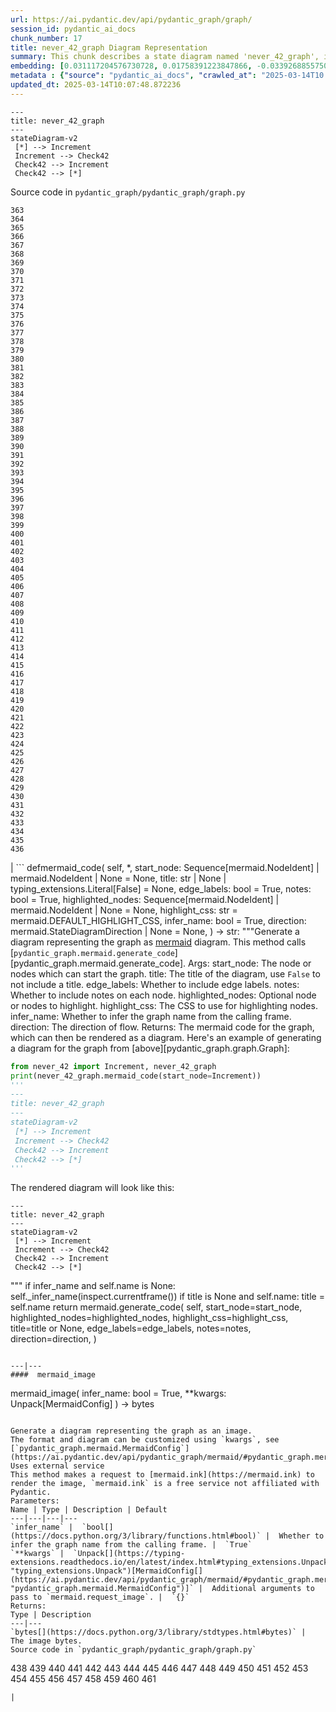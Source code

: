 ```yaml
---
url: https://ai.pydantic.dev/api/pydantic_graph/graph/
session_id: pydantic_ai_docs
chunk_number: 17
title: never_42_graph Diagram Representation
summary: This chunk describes a state diagram named 'never_42_graph', illustrating a flow between states: Increment, Check42, and the starting point. It includes a function definition for generating the diagram with customizable parameters, such as start_node, title, edge_labels, notes, and more.
embedding: [0.031117204576730728, 0.01758391223847866, -0.033926885575056076, -0.027558276429772377, 0.0172561164945364, 0.01535958331078291, -0.005879840347915888, -0.009792905300855637, -0.04001452401280403, 0.03324787691235542, -0.011478712782263756, -0.036830220371484756, 0.02517004869878292, -0.0801227018237114, 0.011560661718249321, 0.013533291406929493, -0.03638535365462303, -0.02226671203970909, -0.009078778326511383, 0.049075741320848465, 0.08283872902393341, 0.002263840986415744, 0.03837554529309273, -0.00039950135396793485, 0.01798195019364357, 0.00976363755762577, 0.010190943256020546, 0.02474859729409218, 0.02233695425093174, 0.023413999006152153, -0.041653502732515335, -0.020276522263884544, -0.011835776269435883, -0.04467390850186348, -0.03200693801045418, 0.009640714153647423, -0.015160564333200455, -0.02025310881435871, -0.04127888008952141, 0.030227473005652428, -0.01195869967341423, -0.07492479681968689, 0.017935123294591904, 0.0039130644872784615, -0.03886723890900612, 0.03362250328063965, -0.040037937462329865, 0.027464620769023895, 0.06982054561376572, 0.004451586399227381, -0.03732191398739815, 0.02886946126818657, -0.021950623020529747, 0.026738787069916725, -0.06766645610332489, -0.04654702916741371, -0.034886859357357025, -0.004372564144432545, -0.016284435987472534, -0.00513059226796031, 0.04329248517751694, 0.021096013486385345, 0.007375409826636314, 0.03853944316506386, -0.036174628883600235, 0.05506972596049309, -0.04071694239974022, 0.0325220450758934, 0.012947941198945045, -0.03088306449353695, 0.06022080406546593, 0.052541013807058334, -0.014668870717287064, -0.05759843811392784, -0.022559387609362602, -0.033599089831113815, -0.017958536744117737, 0.03196010738611221, -0.010062165558338165, -0.062140751630067825, 0.0075334543362259865, -0.0035003928933292627, -0.007018346339464188, -0.007668084464967251, -0.005367659032344818, -0.03863309696316719, -0.022477438673377037, -0.03341177478432655, -0.030742580071091652, -0.002637001685798168, -0.008124657906591892, -0.042707134038209915, -0.04748358950018883, 0.028986530378460884, 0.05886279419064522, 0.07014834135770798, -0.02371838130056858, 0.014165469445288181, -0.005513996817171574, 0.011145063675940037, 0.005274003371596336, -0.026902684941887856, -0.05122983083128929, 0.018028778955340385, 0.04652361571788788, -0.016975149512290955, -0.02748803421854973, 0.042145196348428726, 0.005039863288402557, -0.003886723890900612, -0.04741334915161133, 0.025521257892251015, 0.044088561087846756, 0.020311644300818443, -0.026153435930609703, -0.03275618329644203, -0.010015337727963924, 0.03275618329644203, 0.02055749110877514, -0.03121086023747921, -0.04954402148723602, -0.03587024658918381, 0.015874691307544708, 0.020311644300818443, 0.018251212313771248, -0.013334272429347038, -0.03301373869180679, 0.028354352340102196, 0.01689320057630539, 0.010916776955127716, -0.012432833202183247, 0.002751144813373685, -0.016026882454752922, -0.06635527312755585, 0.00846416037529707, -0.007410530466586351, -0.0435500368475914, -0.021189669147133827, 0.008622204884886742, 0.038586270064115524, 0.06893081218004227, 0.0072700465098023415, 0.017759518697857857, -0.000935096584726125, 0.012901113368570805, 0.01939849741756916, -0.009640714153647423, 0.022243298590183258, -0.05076155066490173, -0.02299254760146141, 0.016143951565027237, 0.025942711159586906, 0.012608438730239868, -0.012409419752657413, 0.009149019606411457, -0.02636416256427765, 0.014727405272424221, -0.030040159821510315, -0.008821223862469196, -0.014083520509302616, -0.03708777576684952, 0.024139832705259323, -0.05160445347428322, -0.02936115488409996, -0.02783924527466297, 0.0017004417022690177, -0.037954092025756836, 0.00025078587350435555, -0.027932900935411453, 0.017607327550649643, 0.01861412823200226, -0.002960407407954335, 0.021880382671952248, 0.002487737452611327, 0.028916288167238235, -0.01919947937130928, -0.044392943382263184, -0.042777374386787415, 0.03441857919096947, -0.007229072041809559, -0.021318446844816208, 0.006485677789896727, -0.06602747738361359, 0.04549339786171913, -0.05024643987417221, 0.006064225919544697, 0.013345979154109955, 0.030227473005652428, 0.043339312076568604, 0.040295492857694626, -0.033505432307720184, 0.0013221591943874955, 0.01751367188990116, -0.03879699483513832, -0.013650361448526382, -0.004296468570828438, 0.11201257258653641, -0.022887183353304863, 0.033997125923633575, 0.03830530121922493, 0.007591988891363144, 0.023870572447776794, 0.04308175668120384, -0.016940027475357056, 0.013170374557375908, 0.006204709876328707, -0.031749382615089417, -0.07010151445865631, 0.015324462205171585, 0.005513996817171574, 0.03242838755249977, -0.00018667176482267678, 0.03849261254072189, -0.033926885575056076, -0.014586920849978924, 0.014130348339676857, -0.017689276486635208, 0.02065114676952362, 0.04446318373084068, 0.0009007072658278048, -0.04551681503653526, 0.08143388479948044, 0.0085753770545125, -0.03371615707874298, 0.02596612460911274, -0.0058710603043437, 0.03565952181816101, -0.0580667182803154, -0.024327144026756287, 0.057223811745643616, 0.015102028846740723, -0.0172912385314703, -0.002382374368607998, -0.05413316562771797, 0.004858404863625765, -0.01722099632024765, 0.0029413835145533085, 0.013088425621390343, -0.009031950496137142, -0.03170255571603775, 0.015628844499588013, 0.02460811287164688, 0.018099021166563034, -0.008657325990498066, -0.02257109433412552, -0.006620308384299278, -0.030742580071091652, -0.002443836070597172, -0.02620026469230652, 0.028611905872821808, 0.008393918164074421, 0.011027993634343147, 0.006356900557875633, -0.013416221365332603, -0.018391696736216545, -0.004834990948438644, -0.03938234597444534, 0.00456865644082427, -0.017806345596909523, -0.005619359668344259, 0.005253516137599945, 0.009266089648008347, -0.07558038830757141, -0.01758391223847866, 0.012503075413405895, 0.01969117298722267, -0.016471747308969498, 0.007767593953758478, -0.010202649980783463, -0.01986677758395672, 0.016834665089845657, -0.0015248366398736835, 0.0290333591401577, 0.018391696736216545, -0.00713541591539979, -0.006725671235471964, 0.004858404863625765, 0.04357345029711723, 0.029314326122403145, -0.021892089396715164, 0.00983387976884842, 0.006907129660248756, 0.011320668272674084, 0.04202812910079956, -0.009336331859230995, 0.019808242097496986, 0.009377306327223778, 0.009693395346403122, 0.030438197776675224, -0.047717731446027756, 0.05947155877947807, 0.005531557369977236, 0.009324625134468079, 0.018497059121727943, -0.0001602395495865494, -0.030297715216875076, 0.01016167551279068, 0.05413316562771797, 0.014177176170051098, 0.02302766777575016, 0.02870556339621544, -0.03903113678097725, -0.014341074042022228, 0.026176851242780685, -0.02375350147485733, 0.031585484743118286, -0.011865044012665749, -0.02507639303803444, 0.026809029281139374, -0.01387279387563467, -0.035284895449876785, -0.02919725701212883, -0.01972629316151142, 0.004571583122014999, 0.046500202268362045, 0.016916614025831223, 0.048045527189970016, 0.009529497474431992, -0.005113032180815935, -0.0728643611073494, 0.0019579955842345953, -0.013088425621390343, 0.03903113678097725, 0.003146256087347865, -0.048045527189970016, -0.006772499065846205, -0.04034231975674629, -0.01823950558900833, 9.251273149857298e-05, -0.004753041546791792, 0.0012321616522967815, -0.010173382237553596, 0.011824069544672966, 0.016483455896377563, 0.04490805044770241, -0.036830220371484756, -0.014540093019604683, 0.00021182351338211447, -0.016998562961816788, 0.0436905212700367, -0.002184818731620908, -0.03484002873301506, -0.017197582870721817, -0.01698685623705387, -0.031000133603811264, 0.011595782823860645, 0.013193788006901741, 0.05211956053972244, 0.05329026281833649, -0.04708555340766907, -0.005645700264722109, 0.03032112866640091, 0.0708039328455925, 0.023273514583706856, -0.004372564144432545, 0.00818319246172905, 0.014224004000425339, 0.007591988891363144, -0.003503319574519992, 0.015043494291603565, -0.0745033472776413, 0.006661282852292061, -0.04282420501112938, -0.004952060524374247, -0.047717731446027756, -0.005250589456409216, -0.01754879206418991, 0.02725389413535595, 0.05591262876987457, -0.0117948018014431, 0.0004887672257609665, 0.05525703728199005, -0.0051686400547623634, 0.02237207628786564, -0.016249315813183784, -0.02275840751826763, 0.0003737093647941947, -0.02128332480788231, 0.0028682148549705744, 0.04500170424580574, -0.02008921094238758, -0.0163663849234581, 0.00745735876262188, 0.023577896878123283, -0.025380775332450867, -0.0003513928968459368, 0.05146396905183792, -0.011267987079918385, -0.02774558775126934, 0.014376195147633553, 0.016518576070666313, -0.04977815970778465, -0.020896993577480316, -0.008762689307332039, -0.029407981783151627, 0.036174628883600235, -0.01745513640344143, -0.03032112866640091, 0.03659607842564583, 0.025778813287615776, 0.017443429678678513, 0.016834665089845657, 0.0345824770629406, -0.019421912729740143, -0.0072700465098023415, -0.00719980476424098, 0.06687038391828537, -0.013861087150871754, -0.01863754354417324, 0.006591040641069412, 0.002478957176208496, -0.03055526874959469, 0.00691883685067296, -0.03704094514250755, -0.0271836519241333, -0.07370726764202118, 0.010694343596696854, -0.03486344590783119, 0.008832931518554688, 0.0014297172892838717, -0.03933551907539368, -0.0631241425871849, 0.006058372091501951, -0.031819622963666916, -0.005274003371596336, 0.03966331481933594, 0.013053304515779018, -0.014785939827561378, 0.05572531744837761, -0.048841603100299835, 0.0033130808733403683, 0.007246632594615221, 0.014622041955590248, 0.00685444800183177, 0.022442318499088287, -0.03430150821805, -0.02758168987929821, 0.03008698858320713, -0.013182081282138824, -0.03580000251531601, -0.005955935921519995, -0.03704094514250755, 0.0023194493260234594, 0.015008373185992241, -0.020018968731164932, -0.0003559659526217729, 0.05034009739756584, -0.012971355579793453, -0.005991057027131319, -0.054414134472608566, -0.026340749114751816, 0.02474859729409218, -0.023144738748669624, -0.003374542575329542, 0.012046501971781254, -0.025193462148308754, 0.030344542115926743, 0.011426031589508057, 0.014832768589258194, -0.04736651852726936, 0.016916614025831223, 0.008358797989785671, -0.012608438730239868, 0.03055526874959469, -0.04022524878382683, -0.03402053937315941, -0.022512560710310936, -0.001994580030441284, 0.011560661718249321, -0.03741557151079178, 0.008967561647295952, -0.025849055498838425, 0.03830530121922493, 0.004911086056381464, 0.01439960952848196, -0.02313303016126156, -0.008282702416181564, 0.0044603669084608555, 0.02524029091000557, 0.016647353768348694, -0.0362214557826519, -0.04078718647360802, 0.014657163061201572, -0.006503238342702389, -0.035448793321847916, 0.0777813047170639, 0.004688653163611889, -0.07764081656932831, 0.008516842499375343, -0.011701146140694618, -0.004223300144076347, 0.014083520509302616, 0.024233488366007805, -0.010776292532682419, 0.017970243468880653, -0.024959322065114975, -0.05403950810432434, -0.0325220450758934, -0.020171159878373146, -0.04582119733095169, -0.007398823741823435, -0.04977815970778465, 0.031164033338427544, 0.01983165740966797, -0.008148071356117725, -0.07103807479143143, 0.02206769399344921, 0.021365273743867874, 0.0030262593645602465, 0.041091568768024445, -0.05530386418104172, 0.018859976902604103, 0.06195344030857086, 0.03638535365462303, -0.010155822150409222, 0.0026399283669888973, 4.198056922177784e-05, -0.0016580037772655487, -0.011648464016616344, 0.0023106690496206284, -0.027534862980246544, -0.041559848934412, -0.00517156720161438, 0.012198693118989468, -0.009646567516028881, -0.03137475997209549, 0.005762770306318998, -0.044158801436424255, -0.030742580071091652, -0.02220817841589451, 0.038117989897727966, 0.0013638654490932822, -0.03519124165177345, 0.03589366003870964, -0.0782027542591095, -0.015031787566840649, -0.0023882279638201, 0.004533535335212946, -0.030438197776675224, -0.005631066858768463, 0.018286332488059998, 0.020463835448026657, -0.003061380237340927, -0.02919725701212883, -0.0033511286601424217, 0.004674019291996956, -0.00456865644082427, -0.03193669393658638, 0.0043140291236341, -0.0008611961384303868, 0.002382374368607998, -0.0012153328862041235, 0.006907129660248756, -0.03589366003870964, -0.015312755480408669, 0.022055987268686295, -2.3802707801223733e-05, -0.011308961547911167, 0.00417354516685009, 0.007515893783420324, 0.018099021166563034, 0.011174330487847328, 0.024069590494036674, 0.012807457707822323, -0.028120212256908417, 0.0562872514128685, 0.006198856048285961, -0.01540641114115715, -0.015617136843502522, 0.028190454468131065, 0.01105140708386898, -0.0236247256398201, 0.03151524066925049, -0.017197582870721817, 0.0027613884303718805, -0.026387576013803482, 0.016120538115501404, 0.0015980054158717394, 0.013240616768598557, 0.007474919315427542, -0.04130229353904724, -0.030625510960817337, 0.018719492480158806, -0.011689438484609127, -0.04631289094686508, 0.046991895884275436, -0.011636757291853428, -0.016577111557126045, 0.006778352428227663, 0.017045391723513603, -0.03638535365462303, -0.001559957629069686, -0.026340749114751816, 0.016975149512290955, 0.005636920221149921, -0.005961789283901453, 0.01326403021812439, -0.008358797989785671, -0.07042931020259857, -0.001017045578919351, 0.02230183407664299, -0.011888457462191582, -0.056240424513816833, 0.05169811099767685, 0.006620308384299278, 0.015476653352379799, 0.04418221488595009, -0.002658952260389924, -0.03589366003870964, -0.015230806544423103, -0.054320476949214935, 0.016787836328148842, 0.013732310384511948, -0.0028945556841790676, -0.03284984081983566, 0.008417332544922829, -0.028284110128879547, 0.060782741755247116, 0.015055201016366482, -0.030110402032732964, 0.023507654666900635, 2.6958110538544133e-05, -0.006333486642688513, -0.010711904615163803, -0.008879759348928928, 0.0003268813597969711, -0.0271836519241333, -0.01169529277831316, -0.020264815539121628, -0.009113899432122707, -0.03420785069465637, -0.0048379176296293736, 0.026434404775500298, 0.002034091157838702, 0.0031784502789378166, -0.0010938727064058185, 0.004954987671226263, 0.013603533618152142, 0.007416384294629097, 0.006368607748299837, -0.0006040079751983285, 0.012561609968543053, -0.0235896036028862, 0.007264193147420883, -0.02645781822502613, 0.00014194737013895065, 0.010735318064689636, 0.025872468948364258, 0.0014772770227864385, -0.0029340668115764856, -0.032803013920784, 0.01173041295260191, -0.009605593048036098, -0.014762526378035545, 0.017888294532895088, -0.012936234474182129, 0.020990649238228798, -0.00655006617307663, -0.05605311319231987, 0.009324625134468079, -0.03863309696316719, 0.021131133660674095, -0.03839895874261856, -0.017279531806707382, -0.029899677261710167, 0.06349876523017883, 0.014528386294841766, -0.004475000314414501, -0.0063920216634869576, -0.019843364134430885, 0.024959322065114975, 0.06111053749918938, 0.02549784444272518, 0.015722500160336494, -0.02830752544105053, 0.004229153506457806, -0.0015745913842692971, -0.013919622637331486, 0.0001684710441622883, 0.008569523692131042, 0.0018760466482490301, 0.023741794750094414, -0.04352662339806557, 0.027300722897052765, 0.05530386418104172, -0.033177636563777924, -0.002628221409395337, 0.03177279606461525, -0.009096338413655758, 0.012842578813433647, -0.018567301332950592, 0.02302766777575016, -0.005499362945556641, 0.002799436217173934, 0.013720603659749031, 0.03446540609002113, 0.009406574070453644, 0.026176851242780685, -0.019339963793754578, -0.04823283851146698, -0.0019975067116320133, 0.0002866385621018708, -0.015172271057963371, 0.044790979474782944, 0.011109942570328712, -0.025052979588508606, -0.008458307012915611, 0.008891466073691845, 0.004097449593245983, -0.029009943827986717, 0.003576488234102726, -0.008241727948188782, -0.04230909422039986, 0.018122434616088867, 0.013744017109274864, -0.005713015794754028, 0.014586920849978924, 0.01600346900522709, -0.012479661032557487, 0.002050188370049, -0.014376195147633553, -0.00047303593601100147, -0.05895644798874855, -8.944878936745226e-05, -0.00400964729487896, 0.0071588302962481976, -0.005835939198732376, -0.000644982501398772, -0.00428768852725625, -0.030461613088846207, -0.06471629440784454, 0.01564055122435093, 0.006795912981033325, -0.001955068903043866, -0.01077043917030096, -0.005947155877947807, -0.0005216931458562613, 0.01258502434939146, -0.001611175830475986, -0.00887390598654747, -0.03715801611542702, 0.0075334543362259865, 0.020182866603136063, -0.03486344590783119, -0.005019376054406166, -0.020627733319997787, -0.03547220677137375, 0.006678842939436436, 0.0001990189921343699, 0.0218101404607296, 0.018520472571253777, 0.007217365317046642, -0.014528386294841766, -0.01665906049311161, 0.01781805232167244, 0.04179398715496063, 0.012397712096571922, -0.03289666771888733, 0.006836887449026108, 0.05830085650086403, -0.036174628883600235, -0.007392969913780689, -0.012362590990960598, -0.0002608465729281306, 0.022489145398139954, -0.03249863162636757, 0.04542315751314163, 0.03460589051246643, -0.02094382233917713, -0.028003143146634102, -0.012959647923707962, -0.018251212313771248, -0.014657163061201572, 0.017033684998750687, 0.021470636129379272, -0.018262919038534164, 0.009845586493611336, -0.021833553910255432, 0.005101324990391731, 0.01607370935380459, -0.011227012611925602, 0.01331085804849863, 0.0011597246630117297, 0.03952283039689064, 0.0579262338578701, 0.020311644300818443, -0.03715801611542702, -0.042636893689632416, -0.008774396032094955, -0.03219424933195114, -0.0631241425871849, -0.02783924527466297, 0.014645456336438656, -0.0038662366569042206, -0.0039130644872784615, -0.02124820463359356, 0.003813554998487234, -0.07965442538261414, -0.009014389477670193, 0.023835450410842896, -0.00012136865552747622, 0.03509758412837982, -0.010916776955127716, 0.0095529118552804, -0.006485677789896727, 0.0035560010001063347, -0.029923090711236, -0.016249315813183784, 0.004542315844446421, 0.03837554529309273, 0.0037198991049081087, 0.019445326179265976, -0.008885612711310387, -0.024420801550149918, -0.007960760034620762, 0.011619197204709053, -0.0070651741698384285, -0.043198827654123306, -0.008270994760096073, 0.024561284109950066, -0.0023926179856061935, 0.03476978838443756, -0.031070375815033913, 0.012573317624628544, 0.02982943505048752, 0.009277797304093838, -0.0068954224698245525, 0.0078027150593698025, 0.005470095667988062, -0.010647515766322613, 0.019749708473682404, -0.011496273800730705, 0.027324136346578598, 0.03476978838443756, 0.013439635746181011, 0.04458025470376015, 0.030110402032732964, -0.008423185907304287, -0.03732191398739815, 0.005256442818790674, 0.028026556596159935, -0.0018906804034486413, 0.00823002029210329, -0.01709221862256527, 0.019749708473682404, -0.028728976845741272, -0.013580119237303734, -0.0473196916282177, 0.006040811538696289, 0.01214015856385231, -0.01943361945450306, 0.02662171609699726, 0.020803337916731834, -0.03380981460213661, -0.032545458525419235, -0.05113617330789566, 0.02059261128306389, 0.011824069544672966, 0.021856967359781265, 0.029946504160761833, -0.03041478432714939, -0.01451667957007885, -0.02678561396896839, -0.00986314658075571, -0.02605978026986122, 0.019129237160086632, -0.025872468948364258, 0.004747188184410334, 0.010255331173539162, 0.0035355137661099434, -0.025614915415644646, -0.02293401211500168, -0.015055201016366482, 0.043667107820510864, 0.002315059071406722, 0.004937427118420601, -0.0019638491794466972, -0.02580222673714161, -0.010021191090345383, 0.01758391223847866, 0.02517004869878292, -0.0028769951313734055, -0.015301047824323177, 0.017864881083369255, 0.016916614025831223, -0.024561284109950066, 0.01767756976187229, -0.032217662781476974, -0.020697975531220436, -0.012105037458240986, -0.017537085339426994, -0.01027874555438757, -0.020896993577480316, -0.011308961547911167, 0.03097672015428543, 0.06644892692565918, -0.022348660975694656, 0.012737215496599674, 0.03167914226651192, -0.0078027150593698025, -0.013111839070916176, -0.016179073601961136, 0.0506678931415081, -0.006678842939436436, -0.001239478588104248, -0.02669195830821991, -0.009986070916056633, -0.013088425621390343, 0.03514441102743149, 0.0012189913541078568, -0.005619359668344259, -0.0085753770545125, -0.009312918409705162, 0.032124005258083344, 0.013498170301318169, -0.01573420688509941, 0.00925438292324543, 9.713150939205661e-05, -0.013334272429347038, -0.005145226139575243, 0.015476653352379799, 0.004782309290021658, 0.005139372777193785, 0.00445451308041811, 0.013240616768598557, -0.013334272429347038, 0.03191328048706055, -0.018731199204921722, 0.006122760474681854, -0.023413999006152153, 0.0131469601765275, 0.016975149512290955, -0.02620026469230652, 0.031889867037534714, 0.03207717835903168, -0.023308636620640755, -0.015020079910755157, -0.012877698987722397, -0.004960841033607721, 0.04324565455317497, -0.008481721393764019, -0.0122572286054492, -0.007714912761002779, 0.018859976902604103, 0.005142299458384514, 0.0005092544597573578, 0.004960841033607721, 0.006509091705083847, 0.03582341969013214, 0.025942711159586906, 0.001501422724686563, -0.009570471942424774, 0.046991895884275436, -0.012175279669463634, -0.006754938513040543, -0.014036692678928375, -0.045118775218725204, 0.00014743502833880484, 0.008885612711310387, -0.01197626069188118, -0.021868674084544182, -0.048982083797454834, 0.0013375247363001108, -0.024584699422121048, 0.02342570573091507, -0.050621066242456436, 0.021529171615839005, -0.008522695861756802, 0.021517464891076088, 0.025591500103473663, -0.004542315844446421, 0.026410991325974464, 0.0282138679176569, 0.06607430428266525, 2.5883444322971627e-05, -0.022688165307044983, 0.013334272429347038, -0.02507639303803444, 0.012713801115751266, -0.015921520069241524, 0.07440968602895737, 0.04067011550068855, -0.048186007887125015, 0.053196605294942856, -0.006965664681047201, -0.00533546507358551, 0.03425468131899834, -0.019983848556876183, 0.019901899620890617, -0.016506869345903397, -0.011712852865457535, 0.017045391723513603, -0.007264193147420883, 0.024818839505314827, 0.032124005258083344, -0.012784043326973915, 0.013041597791016102, 0.007796861696988344, 0.018391696736216545, 0.008721714839339256, -0.03282642737030983, 0.0076622311025857925, 0.013533291406929493, -0.03385664150118828, -0.004542315844446421, -0.006514945067465305, 0.047296278178691864, -0.02346082590520382, -0.039171621203422546, 0.01100457925349474, 0.010384108871221542, -0.015500066801905632, 0.026809029281139374, -0.0043140291236341, 0.010196796618402004, -0.008259288035333157, -0.027066582813858986, -0.00669055012986064, -0.04088084027171135, -0.01101628690958023, 0.02840118110179901, -0.048186007887125015, 0.011402617208659649, -0.0029384568333625793, 0.02391739934682846, -0.020065797492861748, 0.008388064801692963, 0.01959751732647419, 0.012666973285377026, -0.05240052938461304, -0.025146635249257088, 0.016811251640319824, 0.00517156720161438, 0.023999348282814026, -0.014493265189230442, 0.0048086498863995075, -0.020908700302243233, 0.022805234417319298, 0.01100457925349474, -0.01754879206418991, -0.017970243468880653, -0.01134993601590395, 0.01062410231679678, 0.021856967359781265, 0.05155762657523155, -0.013685482554137707, -0.035917073488235474, -0.03395029902458191, 0.019784828647971153, 0.014996666461229324, -0.022746698930859566, 0.00334527506493032, -0.012596731074154377, 0.032053764909505844, -0.020545784384012222, 0.0011450909078121185, 0.02596612460911274, 0.014692284166812897, -0.0021643314976245165, -0.004416465759277344, -0.05099568888545036, -0.0131469601765275, -0.0021555512212216854, -0.0043550035916268826, 0.0024994444102048874, 0.046664100140333176, 0.03664290904998779, 0.011800655163824558, 0.024982737377285957, 0.0037755072116851807, 0.00024273731105495244, 0.012198693118989468, -0.03308397904038429, -0.02620026469230652, -0.02157600037753582, -0.005695455241948366, -0.02253597415983677, 0.0018950705416500568, 0.005499362945556641, 0.01620248705148697, 0.04059987515211105, 0.009389013983309269, -0.003190157236531377, -0.017080511897802353, -0.025380775332450867, -0.02460811287164688, 0.007182244211435318, 0.04078718647360802, -0.024210074916481972, -0.011507980525493622, -0.01767756976187229, 0.009453401900827885, -0.012678680010139942, -0.010284598916769028, -0.0026662691961973906, 0.003140402492135763, -0.02282864972949028, -0.012947941198945045, 0.02428031712770462, -0.01067093014717102, -0.017361480742692947, -0.004870111588388681, 0.004957914352416992, 0.014645456336438656, -0.02783924527466297, 0.004106230102479458, 0.046008508652448654, -0.0026823661755770445, 0.03362250328063965, -0.025146635249257088, -0.022617923095822334, 0.03711118921637535, 0.0345122329890728, -0.02879921905696392, 0.00359990238212049, -0.03558927774429321, 0.03476978838443756, -0.01463374961167574, 0.031655725091695786, 0.023495947942137718, 0.006602747831493616, -0.004194032400846481, 0.012901113368570805, -0.024491041898727417, 0.006509091705083847, 0.03301373869180679, -0.026434404775500298, -0.023800330236554146, 0.024467628449201584, 0.002473103580996394, -0.01230405643582344, 0.012058209627866745, -0.00012155158037785441, -0.06256220489740372, -0.029618708416819572, 0.01613224484026432, -0.04357345029711723, -0.004346223548054695, -0.005408633500337601, -0.04570412635803223, 0.010987019166350365, -0.010255331173539162, -0.0198901928961277, -0.024584699422121048, 0.015382997691631317, 0.020908700302243233, 0.014504971913993359, 0.053758542984724045, 0.023671552538871765, -0.00669055012986064, 0.021025771275162697, 0.015886398032307625, 0.03299032524228096, -0.010688490234315395, 0.028049970045685768, 0.010747025720775127, -0.036408767104148865, -0.001011192100122571, -0.013252323493361473, 0.028096798807382584, -0.010711904615163803, 0.037064358592033386, -0.023051081225275993, -0.015090322121977806, 0.006415435578674078, 0.016179073601961136, 0.023893985897302628, 0.043994903564453125, 0.022219885140657425, 0.011174330487847328, 0.03275618329644203, 0.006239830516278744, 0.02524029091000557, -0.004401831887662411, 0.0014911791076883674, 0.02262962982058525, 0.029642121866345406, 0.016670767217874527, -0.011478712782263756, 0.024818839505314827, -0.005721795838326216, -0.024069590494036674, -0.007041760254651308, -0.00971680972725153, -0.002531638601794839, -0.00575691694393754, 0.02840118110179901, 0.024210074916481972, -0.0049930354580283165, 0.011613343842327595, -0.0019140944350510836, 0.009570471942424774, -0.028260696679353714, 0.024022763594985008, -0.001017045578919351, -0.0005674236454069614, -0.0038398958276957273, 0.018298039212822914, 0.01943361945450306, 0.0012943551409989595, -0.01428253948688507, 0.014341074042022228, -0.01682295836508274, -0.004182325676083565, 0.048045527189970016, 0.01027874555438757, 0.026715371757745743, -0.015628844499588013, 0.017150754109025, 0.01943361945450306, 0.003529660403728485, -0.006228123791515827, -0.019609224051237106, 0.012936234474182129, -0.006473970599472523, 0.008827077224850655, 0.013006476685404778, -0.004975474905222654, -0.01456350740045309, 0.03025088645517826, 0.01969117298722267, -0.0006837619584985077, 0.012011381797492504, 0.007954905740916729, -0.01281916443258524, -0.01191187184303999, 0.028190454468131065, -0.028284110128879547, -0.031234273687005043, -0.021950623020529747, 0.02847142331302166, -0.039476003497838974, -0.030180644243955612, 0.02253597415983677, -0.020709682255983353, 0.014622041955590248, 0.018040485680103302, 0.03446540609002113, -0.006509091705083847, -0.03121086023747921, 0.002676512813195586, -0.015137149952352047, 0.02807338535785675, 0.002872604876756668, 0.010126554407179356, -0.00671396404504776, 0.03380981460213661, 0.019937019795179367, 0.009775344282388687, -0.012842578813433647, 0.04008476436138153, 0.013486463576555252, 0.003828188870102167, 0.015535187907516956, -0.011952846311032772, -0.033575672656297684, 0.011273840442299843, 0.00897341500967741, 0.010419229045510292, -0.04146619141101837, -0.021388687193393707, 0.014177176170051098, 0.000412671739468351, -0.01022606436163187, -0.003292593639343977, -0.03172596916556358, -0.033575672656297684, 0.021915502846240997, 0.00046425568871200085, -0.0109050702303648, -0.018368281424045563, 0.019211186096072197, 0.01765415444970131, -0.0007924175006337464, -0.009102191776037216, -0.003277959767729044, -0.01451667957007885, 0.00033383240224793553, -0.00941828079521656, 0.006175442133098841, -0.017794638872146606, -0.00880951713770628, 0.023004254326224327, 0.004852551035583019, 0.0022565240506082773, -0.04750700294971466, 0.02368325926363468, -0.025521257892251015, 0.021880382671952248, -0.001720928936265409, -0.017665863037109375, 0.034629303961992264, 0.025919295847415924, 0.006901276297867298, 0.013053304515779018, -0.031889867037534714, 0.008967561647295952, -0.0009541204781271517, -0.001402644906193018, 0.006661282852292061, 0.006620308384299278, -0.038516029715538025, -0.050199612975120544, -0.007182244211435318, -0.001084360876120627, -0.02685585618019104, -0.013006476685404778, -0.016436627134680748, 0.023800330236554146, -0.02213793620467186, -0.04453342407941818, 0.007147123105823994, 0.01660052500665188, -0.02596612460911274, 0.006795912981033325, 0.002184818731620908, -0.011783095076680183, -0.025708571076393127, -0.006479823961853981, 0.009915828704833984, 0.02257109433412552, -0.011027993634343147, -0.008317823521792889, 0.005718869157135487, -0.011326521635055542, 0.005748136900365353, 0.007732473313808441, 0.007896371185779572, -0.020510662347078323, 0.045118775218725204, -0.007791008334606886, 0.021096013486385345, -0.011133356019854546, -9.713150939205661e-05, -0.012889406643807888, 0.016940027475357056, -0.05333708971738815, 0.0163663849234581, -0.019948726519942284, -0.013088425621390343, -0.01676442287862301, -0.0055900923907756805, 0.012959647923707962, 0.0032457655761390924, 0.021669656038284302, 0.01202308852225542, 0.04462708160281181, 0.005803744774311781, 0.011519687250256538, 0.012877698987722397, 0.01491471752524376, -0.033833228051662445, 0.014867889694869518, -0.016401506960392, 0.011666025035083294, 0.012081623077392578, 0.001821901765652001, 0.008698300458490849, -0.010360694490373135, 0.010050458833575249, 0.03734532743692398, 0.020112624391913414, -0.012163572013378143, -0.023613017052412033, 0.013744017109274864, 0.01642492040991783, 0.019679466262459755, -0.00920170173048973, -0.014153762720525265, 0.00879195611923933, -0.0028126065153628588, -0.016916614025831223, -0.013486463576555252, 0.04062328860163689, -0.01765415444970131, -0.02173989824950695, 0.012175279669463634, 0.025380775332450867, -0.03064892441034317, -0.042964689433574677, 0.0011663098121061921, 0.00983387976884842, -0.03973355516791344, 0.008862198330461979, -0.013158666901290417, 0.05717698484659195, 0.002838947344571352, 0.01883656159043312, 0.017736103385686874, 0.027722174301743507, 0.009968509897589684, -0.01451667957007885, 0.0014158152043819427, 0.011712852865457535, 0.006099346559494734, -0.005227175075560808, 0.005396926775574684, 0.016214193776249886, 0.03954624384641647, 0.01557030901312828, 0.010062165558338165, -0.012315763160586357, 0.006620308384299278, 0.06410752981901169, 0.012643558904528618, 0.01395474374294281, -0.021060891449451447, 0.03626828268170357, 0.02533394657075405, -0.0017004417022690177, -0.04160667583346367, 0.01946873962879181, -0.020077504217624664, -0.00103094766382128, 0.0022550607100129128, -0.00937145296484232, -0.024467628449201584, 0.020182866603136063, 0.011870897375047207, -0.008393918164074421, 0.003948185592889786, 0.020534077659249306, 0.008604644797742367, -0.0038603830616921186, 0.006497384514659643, 0.003304300596937537, -0.014387901872396469, 0.028167041018605232, -0.025427602231502533, -0.00983387976884842, -0.0015087395440787077, 0.01709221862256527, 0.01778293214738369, -0.0001884095254354179, -0.02847142331302166, -0.03491027280688286, 0.003494539298117161, 0.020990649238228798, -0.008710007183253765, 0.008844638243317604, 0.00011953943612752482, 0.012245520949363708, -0.02968895062804222, 0.03139817342162132, -0.0290333591401577, -0.008680740371346474, 0.0012687460985034704, -0.004155984614044428, -0.01048947125673294, 0.020428713411092758, 0.020908700302243233, -0.012842578813433647, 0.002323839347809553, -0.00818319246172905, -0.005973496474325657, -0.004422319121658802, -0.022489145398139954, 0.019117530435323715, 0.03226448968052864, 0.0023882279638201, -0.019749708473682404, 0.046991895884275436, 0.006421289406716824, -0.010647515766322613, -0.011894311755895615, 0.006509091705083847, 0.026106609031558037, 0.01202308852225542, 0.01286599226295948, 0.016284435987472534, 0.021856967359781265, 0.016471747308969498, -0.024584699422121048, -0.034722961485385895, -0.02524029091000557, 0.008522695861756802, 0.023636432364583015, 0.0011963089928030968, 0.009857293218374252, 0.02220817841589451, -0.017466843128204346, 0.062234409153461456, -0.038586270064115524, -0.0008707080851309001, 0.014715698547661304, 0.05881596356630325, -0.0010733854724094272, 0.0006329096504487097, 0.030953306704759598, -0.0027555350679904222, -0.026434404775500298, -0.025029564276337624, 0.0090904850512743, -0.0030262593645602465, -0.009242676198482513, -0.011478712782263756, -0.012163572013378143, 0.01843852363526821, -0.00021456734975799918, 0.03619804233312607, -0.016225900501012802, 0.02620026469230652, 0.009588032960891724, -0.010583127848803997, 0.022746698930859566, -0.022840356454253197, 0.035519037395715714, -0.010828974656760693, 0.02200915850698948, 0.00011469201126601547, 0.002452616347000003, -0.02580222673714161, 0.02164624258875847, 0.004153057932853699, 0.009646567516028881, 0.015113736502826214, 0.015511774457991123, 0.009640714153647423, -0.02767534740269184, 0.011619197204709053, -0.0054320478811860085, -0.0035618545953184366, -0.014821060933172703, -0.005019376054406166, -0.03284984081983566, -0.001791170914657414, -0.01370889600366354, -0.012959647923707962, -0.00412379065528512, -0.0131469601765275, -0.008001734502613544, 0.007510039955377579, 0.0019053141586482525, -0.01573420688509941, -0.026293920353055, -0.049637679010629654]
metadata : {"source": "pydantic_ai_docs", "crawled_at": "2025-03-14T10:07:45.976109", "url_path": "/api/pydantic_graph/graph/", "chunk_size": 4495}
updated_dt: 2025-03-14T10:07:48.872236
---
```

```
---
title: never_42_graph
---
stateDiagram-v2
 [*] --> Increment
 Increment --> Check42
 Check42 --> Increment
 Check42 --> [*]
```
Source code in `pydantic_graph/pydantic_graph/graph.py`
```
363
364
365
366
367
368
369
370
371
372
373
374
375
376
377
378
379
380
381
382
383
384
385
386
387
388
389
390
391
392
393
394
395
396
397
398
399
400
401
402
403
404
405
406
407
408
409
410
411
412
413
414
415
416
417
418
419
420
421
422
423
424
425
426
427
428
429
430
431
432
433
434
435
436
```
| ```
defmermaid_code(
  self,
  *,
  start_node: Sequence[mermaid.NodeIdent] | mermaid.NodeIdent | None = None,
  title: str | None | typing_extensions.Literal[False] = None,
  edge_labels: bool = True,
  notes: bool = True,
  highlighted_nodes: Sequence[mermaid.NodeIdent] | mermaid.NodeIdent | None = None,
  highlight_css: str = mermaid.DEFAULT_HIGHLIGHT_CSS,
  infer_name: bool = True,
  direction: mermaid.StateDiagramDirection | None = None,
) -> str:
"""Generate a diagram representing the graph as [mermaid](https://mermaid.js.org/) diagram.
  This method calls [`pydantic_graph.mermaid.generate_code`][pydantic_graph.mermaid.generate_code].
  Args:
    start_node: The node or nodes which can start the graph.
    title: The title of the diagram, use `False` to not include a title.
    edge_labels: Whether to include edge labels.
    notes: Whether to include notes on each node.
    highlighted_nodes: Optional node or nodes to highlight.
    highlight_css: The CSS to use for highlighting nodes.
    infer_name: Whether to infer the graph name from the calling frame.
    direction: The direction of flow.
  Returns:
    The mermaid code for the graph, which can then be rendered as a diagram.
  Here's an example of generating a diagram for the graph from [above][pydantic_graph.graph.Graph]:
  ```py {title="mermaid_never_42.py" py="3.10"}
  from never_42 import Increment, never_42_graph
  print(never_42_graph.mermaid_code(start_node=Increment))
  '''
  ---
  title: never_42_graph
  ---
  stateDiagram-v2
   [*] --> Increment
   Increment --> Check42
   Check42 --> Increment
   Check42 --> [*]
  '''
  ```
  The rendered diagram will look like this:
  ```mermaid
  ---
  title: never_42_graph
  ---
  stateDiagram-v2
   [*] --> Increment
   Increment --> Check42
   Check42 --> Increment
   Check42 --> [*]
  ```
  """
  if infer_name and self.name is None:
    self._infer_name(inspect.currentframe())
  if title is None and self.name:
    title = self.name
  return mermaid.generate_code(
    self,
    start_node=start_node,
    highlighted_nodes=highlighted_nodes,
    highlight_css=highlight_css,
    title=title or None,
    edge_labels=edge_labels,
    notes=notes,
    direction=direction,
  )

```
  
---|---  
####  mermaid_image
```
mermaid_image(
  infer_name: bool[](https://docs.python.org/3/library/functions.html#bool) = True, **kwargs: Unpack[](https://typing-extensions.readthedocs.io/en/latest/index.html#typing_extensions.Unpack "typing_extensions.Unpack")[MermaidConfig[](https://ai.pydantic.dev/api/pydantic_graph/mermaid/#pydantic_graph.mermaid.MermaidConfig "pydantic_graph.mermaid.MermaidConfig")]
) -> bytes[](https://docs.python.org/3/library/stdtypes.html#bytes)

```

Generate a diagram representing the graph as an image.
The format and diagram can be customized using `kwargs`, see [`pydantic_graph.mermaid.MermaidConfig`](https://ai.pydantic.dev/api/pydantic_graph/mermaid/#pydantic_graph.mermaid.MermaidConfig).
Uses external service
This method makes a request to [mermaid.ink](https://mermaid.ink) to render the image, `mermaid.ink` is a free service not affiliated with Pydantic.
Parameters:
Name | Type | Description | Default  
---|---|---|---  
`infer_name` |  `bool[](https://docs.python.org/3/library/functions.html#bool)` |  Whether to infer the graph name from the calling frame. |  `True`  
`**kwargs` |  `Unpack[](https://typing-extensions.readthedocs.io/en/latest/index.html#typing_extensions.Unpack "typing_extensions.Unpack")[MermaidConfig[](https://ai.pydantic.dev/api/pydantic_graph/mermaid/#pydantic_graph.mermaid.MermaidConfig "pydantic_graph.mermaid.MermaidConfig")]` |  Additional arguments to pass to `mermaid.request_image`. |  `{}`  
Returns:
Type | Description  
---|---  
`bytes[](https://docs.python.org/3/library/stdtypes.html#bytes)` |  The image bytes.  
Source code in `pydantic_graph/pydantic_graph/graph.py`
```
438
439
440
441
442
443
444
445
446
447
448
449
450
451
452
453
454
455
456
457
458
459
460
461
```
|